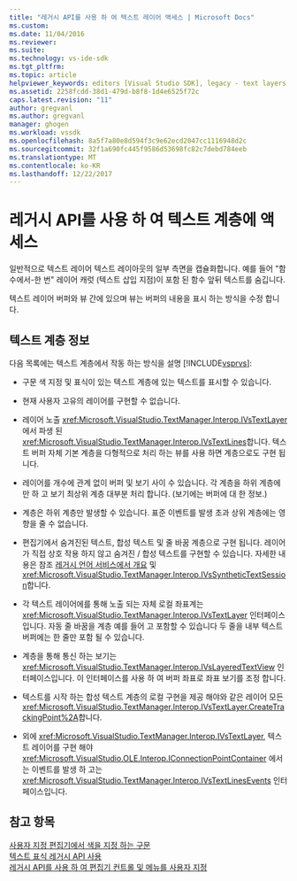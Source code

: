 ```yaml
---
title: "레거시 API를 사용 하 여 텍스트 레이어 액세스 | Microsoft Docs"
ms.custom: 
ms.date: 11/04/2016
ms.reviewer: 
ms.suite: 
ms.technology: vs-ide-sdk
ms.tgt_pltfrm: 
ms.topic: article
helpviewer_keywords: editors [Visual Studio SDK], legacy - text layers
ms.assetid: 2258fcdd-38d1-479d-b8f8-1d4e6525f72c
caps.latest.revision: "11"
author: gregvanl
ms.author: gregvanl
manager: ghogen
ms.workload: vssdk
ms.openlocfilehash: 8a5f7a80e8d594f3c9e62ecd2047cc1116948d2c
ms.sourcegitcommit: 32f1a690fc445f9586d53698fc82c7debd784eeb
ms.translationtype: MT
ms.contentlocale: ko-KR
ms.lasthandoff: 12/22/2017
---
```

# <a name="accessing-text-layers-by-using-the-legacy-api"></a>레거시 API를 사용 하 여 텍스트 계층에 액세스
일반적으로 텍스트 레이어 텍스트 레이아웃의 일부 측면을 캡슐화합니다. 예를 들어 "함수에서-한 번" 레이어 캐럿 (텍스트 삽입 지점)이 포함 된 함수 앞뒤 텍스트를 숨깁니다.  
  
 텍스트 레이어 버퍼와 뷰 간에 있으며 뷰는 버퍼의 내용을 표시 하는 방식을 수정 합니다.  
  
## <a name="text-layer-information"></a>텍스트 계층 정보  
 다음 목록에는 텍스트 계층에서 작동 하는 방식을 설명 [!INCLUDE[vsprvs](../code-quality/includes/vsprvs_md.md)]:  
  
-   구문 색 지정 및 표식이 있는 텍스트 계층에 있는 텍스트를 표시할 수 있습니다.  
  
-   현재 사용자 고유의 레이어를 구현할 수 없습니다.  
  
-   레이어 노출 <xref:Microsoft.VisualStudio.TextManager.Interop.IVsTextLayer>에서 파생 된 <xref:Microsoft.VisualStudio.TextManager.Interop.IVsTextLines>합니다. 텍스트 버퍼 자체 기본 계층을 다형적으로 처리 하는 뷰를 사용 하면 계층으로도 구현 됩니다.  
  
-   레이어를 개수에 관계 없이 버퍼 및 보기 사이 수 있습니다. 각 계층을 하위 계층에만 하 고 보기 최상위 계층 대부분 처리 합니다. (보기에는 버퍼에 대 한 정보.)  
  
-   계층은 하위 계층만 발생할 수 있습니다. 표준 이벤트를 발생 초과 상위 계층에는 영향을 줄 수 없습니다.  
  
-   편집기에서 숨겨진된 텍스트, 합성 텍스트 및 줄 바꿈 계층으로 구현 됩니다. 레이어가 직접 상호 작용 하지 않고 숨겨진 / 합성 텍스트를 구현할 수 있습니다. 자세한 내용은 참조 [레거시 언어 서비스에서 개요](../extensibility/internals/outlining-in-a-legacy-language-service.md) 및 <xref:Microsoft.VisualStudio.TextManager.Interop.IVsSyntheticTextSession>합니다.  
  
-   각 텍스트 레이어에를 통해 노출 되는 자체 로컬 좌표계는 <xref:Microsoft.VisualStudio.TextManager.Interop.IVsTextLayer> 인터페이스입니다. 자동 줄 바꿈을 계층 예를 들어 고 포함할 수 있습니다 두 줄을 내부 텍스트 버퍼에는 한 줄만 포함 될 수 있습니다.  
  
-   계층을 통해 통신 하는 보기는 <xref:Microsoft.VisualStudio.TextManager.Interop.IVsLayeredTextView> 인터페이스입니다. 이 인터페이스를 사용 하 여 버퍼 좌표로 좌표 보기를 조정 합니다.  
  
-   텍스트를 시작 하는 합성 텍스트 계층의 로컬 구현을 제공 해야와 같은 레이어 모든 <xref:Microsoft.VisualStudio.TextManager.Interop.IVsTextLayer.CreateTrackingPoint%2A>합니다.  
  
-   외에 <xref:Microsoft.VisualStudio.TextManager.Interop.IVsTextLayer>, 텍스트 레이어를 구현 해야 <xref:Microsoft.VisualStudio.OLE.Interop.IConnectionPointContainer> 에서는 이벤트를 발생 하 고는 <xref:Microsoft.VisualStudio.TextManager.Interop.IVsTextLinesEvents> 인터페이스입니다.  
  
## <a name="see-also"></a>참고 항목  
 [사용자 지정 편집기에서 색을 지정 하는 구문](../extensibility/syntax-coloring-in-custom-editors.md)   
 [텍스트 표식 레거시 API 사용](../extensibility/using-text-markers-with-the-legacy-api.md)   
 [레거시 API를 사용 하 여 편집기 컨트롤 및 메뉴를 사용자 지정](../extensibility/customizing-editor-controls-and-menus-by-using-the-legacy-api.md)